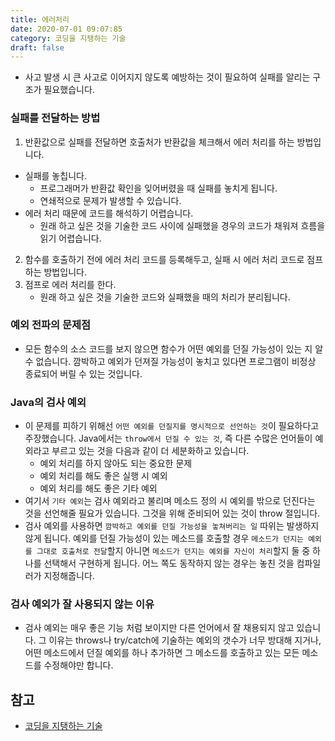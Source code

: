 ```yaml
---
title: 에러처리
date: 2020-07-01 09:07:85
category: 코딩을 지탱하는 기술
draft: false
---
```


- 사고 발생 시 큰 사고로 이어지지 않도록 예방하는 것이 필요하여 실패를 알리는 구조가 필요했습니다.

### 실패를 전달하는 방법

1. 반환값으로 실패를 전달하면 호출처가 반환값을 체크해서 에러 처리를 하는 방법입니다.

- 실패를 놓칩니다.
  - 프로그래머가 반환값 확인을 잊어버렸을 때 실패를 놓치게 됩니다.
  - 연쇄적으로 문제가 발생할 수 있습니다.
- 에러 처리 때문에 코드를 해석하기 어렵습니다.
  - 원래 하고 싶은 것을 기술한 코드 사이에 실패했을 경우의 코드가 채워져 흐름을 읽기 어렵습니다.

2. 함수를 호출하기 전에 에러 처리 코드를 등록해두고, 실패 시 에러 처리 코드로 점프하는 방법입니다.
3. 점프로 에러 처리를 한다.
   - 원래 하고 싶은 것을 기술한 코드와 실패했을 때의 처리가 분리됩니다.

### 예외 전파의 문제점

- 모든 함수의 소스 코드를 보지 않으면 함수가 어떤 예외를 던질 가능성이 있는 지 알 수 없습니다. 깜박하고 예외가 던져질 가능성이 놓치고 있다면 프로그램이 비정상 종료되어 버릴 수 있는 것입니다.

### Java의 검사 예외

- 이 문제를 피하기 위해선 `어떤 예외를 던질지를 명시적으로 선언하는 것`이 필요하다고 주장했습니다. Java에서는 `throw에서 던질 수 있는 것`, 즉 다른 수많은 언어들이 예외라고 부르고 있는 것을 다음과 같이 더 세분화하고 있습니다.
  - 예외 처리를 하지 않아도 되는 중요한 문제
  - 예외 처리를 해도 좋은 실행 시 예외
  - 예외 처리를 해도 좋은 기타 예외
- 여기서 `기타 예외`는 검사 예외라고 불리며 메소드 정의 시 예외를 밖으로 던진다는 것을 선언해줄 필요가 있습니다. 그것을 위해 준비되어 있는 것이 throw 절입니다.
- 검사 예외를 사용하면 `깜박하고 예외를 던질 가능성을 놓쳐버리는 일` 따위는 발생하지 않게 됩니다. 예외를 던질 가능성이 있는 메소드를 호출할 경우 `메소드가 던지는 예외를 그대로 호출처로 전달`할지 아니면 `메소드가 던지는 예외를 자신이 처리`할지 둘 중 하나를 선택해서 구현하게 됩니다. 어느 쪽도 동작하지 않는 경우는 놓친 것을 컴파일러가 지정해줍니다.

### 검사 예외가 잘 사용되지 않는 이유

- 검사 예외는 매우 좋은 기능 처럼 보이지만 다른 언어에서 잘 채용되지 않고 있습니다. 그 이유는 throws나 try/catch에 기술하는 예외의 갯수가 너무 방대해 지거나, 어떤 메소드에서 던질 예외를 하나 추가하면 그 메소드를 호출하고 있는 모든 메소드를 수정해야만 합니다.

## 참고

- [코딩을 지탱하는 기술](https://peter-cho.gitbook.io/book/11/undefined-5#race-condition)
